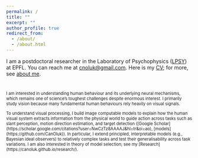 ```yaml
---
permalink: /
title: ""
excerpt: ""
author_profile: true
redirect_from: 
  - /about/
  - /about.html
---
```


I am a postdoctoral researcher in the Laboratory of Psychophysics ([LPSY](https://www.epfl.ch/labs/lpsy/)) at EPFL. You can reach me at [cnoluk@gmail.com](mailto:cnoluk@gmail.com). Here is my [CV](http://canoluk.github.io/files/CV_CanOluk.pdf); for more, see [about me](https://canoluk.github.io/about_me/).

<div style="height:24px;"></div>

<div style="font-size: 80%;">I am interested in understanding human behaviour and its underlying neural mechanisms, which remains one of science’s toughest challenges despite enormous interest. I primarily study vision because many fundamental human behaviours rely heavily on visual signals.</div>

<div style="height:12px;"></div>

<div style="font-size: 80%;">To understand visual processing, I build image computable models to explain how the human visual system extracts information from the physical world to guide action across tasks such as slant perception, motion direction estimation, and target detection ([Google Scholar](https://scholar.google.com/citations?user=NwCzTz8AAAAJ&hl=tr&oi=ao), [models](https://github.com/CanOluk)). In particular, I extend principled, interpretable models (e.g., Bayesian ideal observers) to relatively complex tasks and test their generalisability across task variations. I am also interested in theory of model selection; see my [Research](https://canoluk.github.io/research/).</div>






